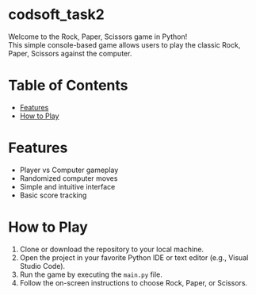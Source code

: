 # codsoft_task2
Welcome to the Rock, Paper, Scissors game in Python! <br>
This simple console-based game allows users to play the classic Rock, Paper, Scissors against the computer.<br>

# Table of Contents <br>
- [Features](#features) <br>
- [How to Play](#how-to-play) <br>

# Features
- Player vs Computer gameplay <br>
- Randomized computer moves <br>
- Simple and intuitive interface <br>
- Basic score tracking <br>

# How to Play <br>
1. Clone or download the repository to your local machine.<br>
2. Open the project in your favorite Python IDE or text editor (e.g., Visual Studio Code).<br>
3. Run the game by executing the `main.py` file.<br>
4. Follow the on-screen instructions to choose Rock, Paper, or Scissors.<br>

